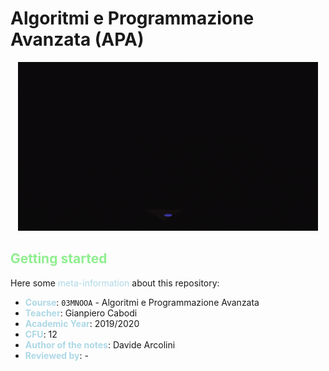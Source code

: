 # Algoritmi e Programmazione Avanzata (APA)
<p align="center">
  <img src="header.gif" alt="animated"/>
</p>

## <span style="color:lightgreen">Getting started</span>

Here some <span style="color:lightblue">meta-information</span> about this repository:
- **<span style="color:lightblue">Course</span>**: `03MNOOA` - Algoritmi e Programmazione Avanzata
- **<span style="color:lightblue">Teacher</span>**: Gianpiero Cabodi
- **<span style="color:lightblue">Academic Year</span>**: 2019/2020
- **<span style="color:lightblue">CFU</span>**: 12
- **<span style="color:lightblue">Author of the notes</span>**: Davide Arcolini
- **<span style="color:lightblue">Reviewed by</span>**: -
